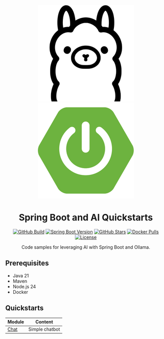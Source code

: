 <div align="center">

<img src=".readme/ollama.svg" alt="Ollama"/>
<img src=".readme/spring-boot.svg" alt="Spring Boot"/>

# Spring Boot and AI Quickstarts

[![GitHub Build](https://img.shields.io/github/actions/workflow/status/loicgreffier/spring-boot-ai-quickstarts/build.yml?branch=main&logo=github&style=for-the-badge)](https://github.com/loicgreffier/spring-boot-ai-quickstarts/actions/workflows/build.yml)
[![Spring Boot Version](https://img.shields.io/badge/dynamic/xml?url=https%3A%2F%2Fraw.githubusercontent.com%2Floicgreffier%2Fspring-boot-ai-quickstarts%2Fmain%2Fpom.xml&query=%2F*%5Blocal-name()%3D'project'%5D%2F*%5Blocal-name()%3D'parent'%5D%2F*%5Blocal-name()%3D'version'%5D%2Ftext()&style=for-the-badge&logo=spring-boot&label=version)](https://github.com/loicgreffier/spring-boot-kafka-quickstarts/blob/main/pom.xml)
[![GitHub Stars](https://img.shields.io/github/stars/loicgreffier/spring-boot-ai-quickstarts?logo=github&style=for-the-badge)](https://github.com/loicgreffier/spring-boot-ai-quickstarts)
[![Docker Pulls](https://img.shields.io/docker/pulls/loicgreffier/spring-boot-ai-quickstarts?label=Pulls&logo=docker&style=for-the-badge)](https://hub.docker.com/r/loicgreffier/spring-boot-ai-quickstarts/tags)
[![License](https://img.shields.io/badge/License-Apache%202.0-blue.svg?logo=apache&style=for-the-badge)](https://opensource.org/licenses/Apache-2.0)

Code samples for leveraging AI with Spring Boot and Ollama.

</div>

## Prerequisites

- Java 21
- Maven
- Node.js 24
- Docker

## Quickstarts

| Module        | Content        |
|---------------|----------------|
| [Chat](/chat) | Simple chatbot |

